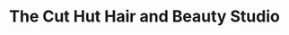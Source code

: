 ---
title: "The Cut Hut Hair and Beauty Studio"
url: /geraldton/the-cut-hut-hair-and-beauty-studio/
shop: hairdresser
---